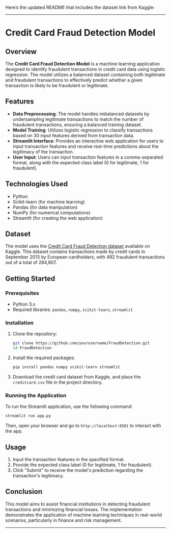 Here’s the updated README that includes the dataset link from Kaggle:

---

# Credit Card Fraud Detection Model

## Overview

The **Credit Card Fraud Detection Model** is a machine learning application designed to identify fraudulent transactions in credit card data using logistic regression. The model utilizes a balanced dataset containing both legitimate and fraudulent transactions to effectively predict whether a given transaction is likely to be fraudulent or legitimate.

## Features

- **Data Preprocessing**: The model handles imbalanced datasets by undersampling legitimate transactions to match the number of fraudulent transactions, ensuring a balanced training dataset.
- **Model Training**: Utilizes logistic regression to classify transactions based on 30 input features derived from transaction data.
- **Streamlit Interface**: Provides an interactive web application for users to input transaction features and receive real-time predictions about the legitimacy of the transaction.
- **User Input**: Users can input transaction features in a comma-separated format, along with the expected class label (0 for legitimate, 1 for fraudulent).

## Technologies Used

- Python
- Scikit-learn (for machine learning)
- Pandas (for data manipulation)
- NumPy (for numerical computations)
- Streamlit (for creating the web application)

## Dataset

The model uses the [Credit Card Fraud Detection dataset](https://www.kaggle.com/datasets/mlg-ulb/creditcardfraud/data) available on Kaggle. This dataset contains transactions made by credit cards in September 2013 by European cardholders, with 492 fraudulent transactions out of a total of 284,807.

## Getting Started

### Prerequisites

- Python 3.x
- Required libraries: `pandas`, `numpy`, `scikit-learn`, `streamlit`
  
### Installation

1. Clone the repository:
   ```bash
   git clone https://github.com/yourusername/FraudDetection.git
   cd FraudDetection
   ```

2. Install the required packages:
   ```bash
   pip install pandas numpy scikit-learn streamlit
   ```

3. Download the credit card dataset from Kaggle, and place the `creditcard.csv` file in the project directory.

### Running the Application

To run the Streamlit application, use the following command:
```bash
streamlit run app.py
```

Then, open your browser and go to `http://localhost:8501` to interact with the app.

## Usage

1. Input the transaction features in the specified format.
2. Provide the expected class label (0 for legitimate, 1 for fraudulent).
3. Click "Submit" to receive the model's prediction regarding the transaction's legitimacy.

## Conclusion

This model aims to assist financial institutions in detecting fraudulent transactions and minimizing financial losses. The implementation demonstrates the application of machine learning techniques in real-world scenarios, particularly in finance and risk management.

---

